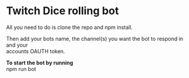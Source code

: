 # Twitch Dice rolling bot

All you need to do is clone the repo and npm install. <br>

Then add your bots name, the channel(s) you want the bot to respond in and your <br>accounts OAUTH token.

**To start the bot by running** <br>
    npm run bot